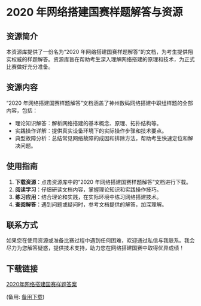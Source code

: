  # 2020 年网络搭建国赛样题解答与资源

 ## 资源简介

 本资源库提供了一份名为“2020 年网络搭建国赛样题解答”的文档，为考生提供翔实权威的样题解答。资源库旨在帮助考生深入理解网络搭建的原理和技术，为正式比赛做好充分准备。

 ## 资源内容

 “2020 年网络搭建国赛样题解答”文档涵盖了神州数码网络搭建中职组样题的全部内容，包括：

 - 理论知识解答：解析网络搭建的基本概念、原理、拓扑结构等。
 - 实践操作详解：提供真实设备环境下的实际操作步骤和技术要点。
 - 典型故障分析：总结常见网络故障的成因和排除方法，帮助考生快速定位和解决问题。

 ## 使用指南

 1. **下载资源**：点击资源库中的“2020 年网络搭建国赛样题解答”文档进行下载。
 2. **阅读学习**：仔细研读文档内容，掌握理论知识和实践操作技巧。
 3. **练习应用**：结合理论和实践，在实际环境中练习网络搭建技术。
 4. **查阅解答**：遇到问题或疑问时，参考文档提供的解答，加深理解。

 ## 联系方式

 如果您在使用资源或准备比赛过程中遇到任何困难，欢迎通过私信与我联系。我会尽力为您解答疑惑，提供技术支持，助力您在网络搭建国赛中取得优异成绩！

 ## 下载链接
 [2020年网络搭建国赛样题答案](https://pan.quark.cn/s/baed328a0699) 

 (备用: [备用下载](https://pan.baidu.com/s/1x3Iw5QGjJLULdnMWyHLTuw?pwd=1234))
